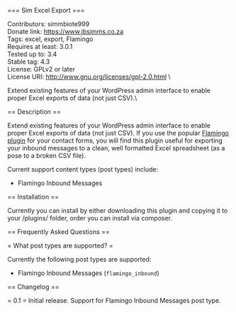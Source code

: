 === Sim Excel Export ===

Contributors: simmbiote999\
Donate link: https://www.jbsimms.co.za \
Tags: excel, export, Flamingo\
Requires at least: 3.0.1\
Tested up to: 3.4\
Stable tag: 4.3\
License: GPLv2 or later\
License URI: http://www.gnu.org/licenses/gpl-2.0.html \\
 
Extend existing features of your WordPress admin interface to enable proper Excel exports of data (not just CSV).\
 
== Description ==  
 
Extend existing features of your WordPress admin interface to enable proper Excel exports of data (not just CSV).
If you use the popular [Flamingo plugin](https://wordpress.org/plugins/flamingo/) for your contact forms, you will find this plugin useful for exporting your inbound messages to a clean, well formatted Excel spreadsheet (as a pose to a broken CSV file).  

Current support content types (post types) include:

* Flamingo Inbound Messages

== Installation ==

Currently you can install by either downloading this plugin and copying it to your /plugins/ folder, order you can install via composer.

== Frequently Asked Questions ==

= What post types are supported? =

Currently the following post types are supported:

* Flamingo Inbound Messages (`flamingo_inbound`)

== Changelog ==

= 0.1 =
Initial release. Support for Flamingo Inbound Messages post type.
